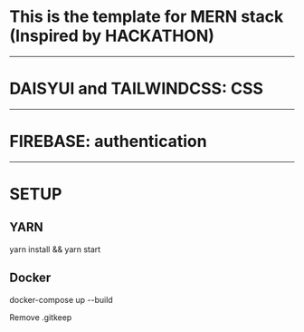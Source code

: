 # This is the template for MERN stack (Inspired by HACKATHON)

---

# DAISYUI and TAILWINDCSS: CSS

---

# FIREBASE: authentication

---

# SETUP

## YARN

yarn install && yarn start

## Docker

docker-compose up --build

Remove .gitkeep
